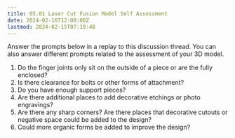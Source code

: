 ```yaml
---
title: 05.01 Laser Cut Fusion Model Self Assessment
date: 2024-02-16T12:00:00Z
lastmod: 2024-02-15T07:19:48
---
```


Answer the prompts below in a replay to this discussion thread. You can also answer different prompts related to the assessment of your 3D model.

1. Do the finger joints only sit on the outside of a piece or are the fully enclosed?
2. Is there clearance for bolts or other forms of attachment?
3. Do you have enough support pieces?
4. Are there additional places to add decorative etchings or photo engravings?
5. Are there any sharp corners? Are there places that decorative cutouts or negative space could be added to the design?
6. Could more organic forms be added to improve the design?
